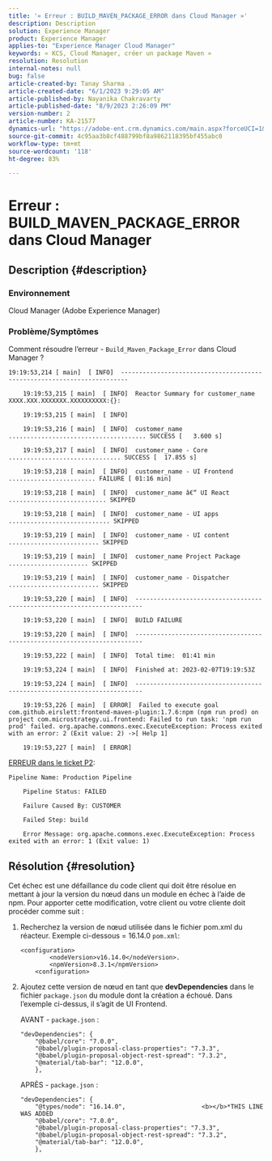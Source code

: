 ```yaml
---
title: '« Erreur : BUILD_MAVEN_PACKAGE_ERROR dans Cloud Manager »'
description: Description
solution: Experience Manager
product: Experience Manager
applies-to: "Experience Manager Cloud Manager"
keywords: « KCS, Cloud Manager, créer un package Maven »
resolution: Resolution
internal-notes: null
bug: false
article-created-by: Tanay Sharma .
article-created-date: "6/1/2023 9:29:05 AM"
article-published-by: Nayanika Chakravarty
article-published-date: "8/9/2023 2:26:09 PM"
version-number: 2
article-number: KA-21577
dynamics-url: "https://adobe-ent.crm.dynamics.com/main.aspx?forceUCI=1&pagetype=entityrecord&etn=knowledgearticle&id=4e65d6be-5e00-ee11-8f6e-6045bd0067ea"
source-git-commit: 4c95aa3b8cf488799bf8a9862118395bf455abc0
workflow-type: tm+mt
source-wordcount: '118'
ht-degree: 83%

---
```


# Erreur : BUILD_MAVEN_PACKAGE_ERROR dans Cloud Manager

## Description {#description}


### Environnement

Cloud Manager (Adobe Experience Manager)

### Problème/Symptômes

Comment résoudre l’erreur - `Build_Maven_Package_Error` dans Cloud Manager ?


```
19:19:53,214 [ main]  [ INFO]  ------------------------------------------------------------------------

    19:19:53,215 [ main]  [ INFO]  Reactor Summary for customer_name XXXX.XXX.XXXXXXX.XXXXXXXXXX:{}:

    19:19:53,215 [ main]  [ INFO] 

    19:19:53,216 [ main]  [ INFO]  customer_name ...................................... SUCCESS [   3.600 s] 

    19:19:53,217 [ main]  [ INFO]  customer_name - Core ............................... SUCCESS [  17.855 s] 

    19:19:53,218 [ main]  [ INFO]  customer_name - UI Frontend ........................ FAILURE [ 01:16 min] 

    19:19:53,218 [ main]  [ INFO]  customer_name â€“ UI React ........................... SKIPPED

    19:19:53,218 [ main]  [ INFO]  customer_name - UI apps ............................ SKIPPED

    19:19:53,219 [ main]  [ INFO]  customer_name - UI content ......................... SKIPPED

    19:19:53,219 [ main]  [ INFO]  customer_name Project Package ...................... SKIPPED

    19:19:53,219 [ main]  [ INFO]  customer_name - Dispatcher ......................... SKIPPED

    19:19:53,220 [ main]  [ INFO]  ------------------------------------------------------------------------

    19:19:53,220 [ main]  [ INFO]  BUILD FAILURE

    19:19:53,220 [ main]  [ INFO]  ------------------------------------------------------------------------

    19:19:53,222 [ main]  [ INFO]  Total time:  01:41 min

    19:19:53,224 [ main]  [ INFO]  Finished at: 2023-02-07T19:19:53Z

    19:19:53,224 [ main]  [ INFO]  ------------------------------------------------------------------------

    19:19:53,226 [ main]  [ ERROR]  Failed to execute goal com.github.eirslett:frontend-maven-plugin:1.7.6:npm (npm run prod) on project com.microstrategy.ui.frontend: Failed to run task: 'npm run prod' failed. org.apache.commons.exec.ExecuteException: Process exited with an error: 2 (Exit value: 2) ->[ Help 1] 

    19:19:53,227 [ main]  [ ERROR]
```


<u>ERREUR dans le ticket P2</u>:


```
Pipeline Name: Production Pipeline

    Pipeline Status: FAILED

    Failure Caused By: CUSTOMER

    Failed Step: build

    Error Message: org.apache.commons.exec.ExecuteException: Process exited with an error: 1 (Exit value: 1)
```



## Résolution {#resolution}


Cet échec est une défaillance du code client qui doit être résolue en mettant à jour la version du nœud dans un module en échec à l’aide de npm. Pour apporter cette modification, votre client ou votre cliente doit procéder comme suit :

1. Recherchez la version de nœud utilisée dans le fichier pom.xml du réacteur. Exemple ci-dessous = 16.14.0 `pom.xml`:<br>

   ```
   <configuration>
           <nodeVersion>v16.14.0</nodeVersion>. 
           <npmVersion>8.3.1</npmVersion>
       <configuration>
   ```


2. Ajoutez cette version de nœud en tant que <b>devDependencies</b> dans le fichier `package.json` du module dont la création a échoué. Dans l’exemple ci-dessus, il s’agit de UI Frontend.<br>


   AVANT - `package.json` :


   ```
   "devDependencies": {
       "@babel/core": "7.0.0",
       "@babel/plugin-proposal-class-properties": "7.3.3",
       "@babel/plugin-proposal-object-rest-spread": "7.3.2",
       "@material/tab-bar": "12.0.0",
       },
   ```




   APRÈS - `package.json` :


   ```
   "devDependencies": {
       "@types/node": "16.14.0",                     <b></b>*THIS LINE WAS ADDED
       "@babel/core": "7.0.0",
       "@babel/plugin-proposal-class-properties": "7.3.3",
       "@babel/plugin-proposal-object-rest-spread": "7.3.2",
       "@material/tab-bar": "12.0.0",
       },
   ```

